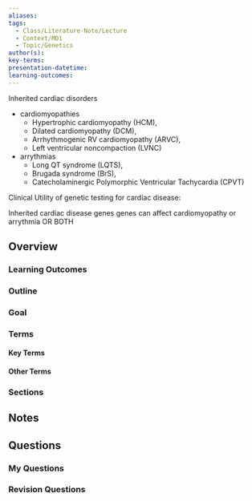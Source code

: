 ```yaml
---
aliases: 
tags:
  - Class/Literature-Note/Lecture
  - Context/MD1
  - Topic/Genetics
author(s): 
key-terms: 
presentation-datetime: 
learning-outcomes:
---
```



Inherited cardiac disorders
- cardiomyopathies
	- Hypertrophic cardiomyopathy (HCM), 
	- Dilated cardiomyopathy (DCM),
	- Arrhythmogenic RV cardiomyopathy (ARVC), 
	- Left ventricular noncompaction (LVNC)
- arrythmias
	- Long QT syndrome (LQTS), 
	- Brugada syndrome (BrS), 
	- Catecholaminergic Polymorphic Ventricular Tachycardia (CPVT)

Clinical Utility of genetic testing for cardiac disease:


Inherited cardiac disease genes
genes can affect cardiomyopathy or arrythmia OR BOTH


## Overview
### Learning Outcomes

### Outline

### Goal

### Terms
#### Key Terms

#### Other Terms

### Sections


## Notes


## Questions

### My Questions
### Revision Questions




